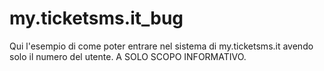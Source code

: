 # my.ticketsms.it_bug
Qui l'esempio di come poter entrare nel sistema di my.ticketsms.it avendo solo il numero del utente. A SOLO SCOPO INFORMATIVO.
